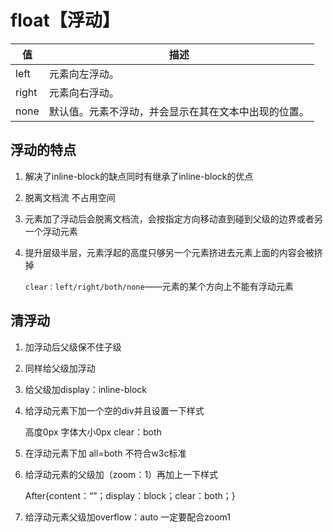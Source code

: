 # float【浮动】

| 值    | 描述                                                 |
| ----- | ---------------------------------------------------- |
| left  | 元素向左浮动。                                       |
| right | 元素向右浮动。                                       |
| none  | 默认值。元素不浮动，并会显示在其在文本中出现的位置。 |

## 浮动的特点

1. 解决了inline-block的缺点同时有继承了inline-block的优点

2. 脱离文档流 不占用空间

3. 元素加了浮动后会脱离文档流，会按指定方向移动直到碰到父级的边界或者另一个浮动元素

4. 提升层级半层，元素浮起的高度只够另一个元素挤进去元素上面的内容会被挤掉

   `clear：left/right/both/none`——元素的某个方向上不能有浮动元素

## 清浮动

1. 加浮动后父级保不住子级

2. 同样给父级加浮动

3. 给父级加display：inline-block

4. 给浮动元素下加一个空的div并且设置一下样式

   高度0px 字体大小0px clear：both

5. 在浮动元素下加
   all=both 不符合w3c标准

6. 给浮动元素的父级加（zoom：1）再加上一下样式

   After{content：“”；display：block；clear：both；}

7. 给浮动元素父级加overflow：auto 一定要配合zoom1
